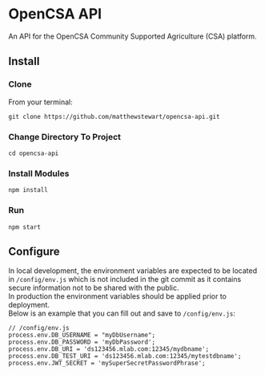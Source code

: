 # OpenCSA API
An API for the OpenCSA Community Supported Agriculture (CSA) platform.

## Install

### Clone
From your terminal:
```
git clone https://github.com/matthewstewart/opencsa-api.git
```

### Change Directory To Project
```
cd opencsa-api
```

### Install Modules
```
npm install
```

### Run 
```
npm start
```

## Configure
In local development, the environment variables are expected to be located in `/config/env.js` which is not included in the git commit as it contains secure information not to be shared with the public.  
In production the environment variables should be applied prior to deployment.  
Below is an example that you can fill out and save to `/config/env.js`:
```
// /config/env.js
process.env.DB_USERNAME = "myDbUsername";
process.env.DB_PASSWORD = 'myDbPassword';
process.env.DB_URI = 'ds123456.mlab.com:12345/mydbname';
process.env.DB_TEST_URI = 'ds123456.mlab.com:12345/mytestdbname';
process.env.JWT_SECRET = 'mySuperSecretPasswordPhrase';
```